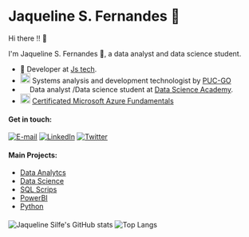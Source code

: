 
# **Jaqueline S. Fernandes 👋**

 Hi there !!  👋

I'm Jaqueline S. Fernandes 👋, a data analyst and data science student.

- 🍅 Developer  at [Js tech](https://www.linkedin.com/company/js-techgo).
- <img height="20" src="https://seeklogo.com/images/P/puc-goias-logo-06AD67F0EA-seeklogo.com.png"> Systems analysis and development technologist by [PUC-GO](https://www.pucgoias.edu.br/)
- <img height="15" src="https://lwfiles000.mycourse.app/datascienceacademy-public/f5904fbd21fa7766fafbe89d9d428121.png"> Data analyst /Data science student at [Data Science Academy](https://www.datascienceacademy.com.br/). 
- <img height="20" src="https://miro.medium.com/max/1000/1*EnlxKqKhibp-p9fEzvfrlA.png"> [Certificated Microsoft Azure Fundamentals](https://www.credly.com/badges/7a70e554-4c7b-4ec4-8992-ccd6d4ed4a0d/public_url)

#### Get in touch:
[![E-mail](https://img.shields.io/badge/Gmail-D14836?style=for-the-badge&logo=gmail&logoColor=white)](mailto:jaquelinefernandes6@gmail.com)
[![LinkedIn](https://img.shields.io/badge/-LinkedIn-000?style=for-the-badge&logo=linkedin&logoColor=30A3DC)](https://www.linkedin.com/in/jaquelinefernandes/)
[![Twitter](https://img.shields.io/badge/-Twitter-000?style=for-the-badge&logo=twitter&logoColor=30A3DC)](https://www.linkedin.com/in/jaquelinesilfe/)

#### Main Projects:
  
   - [Data Analytcs](https://github.com/jaquelinesilfe/vendas_varejo)
   - [ Data Science](https://github.com/jaquelinesilfe/vendas_varejo)
   - [SQL Scrips](https://github.com/jaquelinesilfe/eda_sql_campaignmkt)
   - [PowerBI](https://github.com/jaquelinesilfe/PBI_EngenhariaProducao/)
   - [Python](https://github.com/jaquelinesilfe/vendas_varejo)
 
   



####
![Jaqueline Silfe's GitHub stats](https://github-readme-stats.vercel.app/api?username=jaquelinesilfe&show_icons=true&theme=dracula)
![Top Langs](https://github-readme-stats.vercel.app/api/top-langs/?username=jaquelinesilfe&layout=compact&theme=dracula)









 
